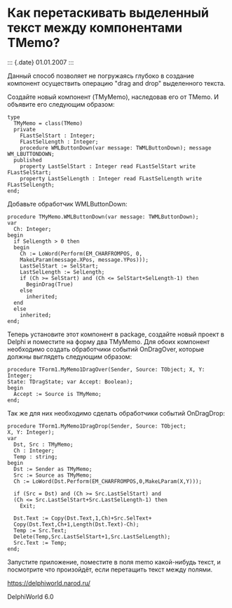 Как перетаскивать выделенный текст между компонентами TMemo?
============================================================

::: {.date}
01.01.2007
:::

Данный способ позволяет не погружаясь глубоко в создание компонент
осуществить операцию \"drag and drop\" выделенного текста.

Создайте новый компонент (TMyMemo), наследовав его от TMemo. И объявите
его следующим образом:

    type
      TMyMemo = class(TMemo)
      private
        FLastSelStart : Integer;
        FLastSelLength : Integer;
        procedure WMLButtonDown(var message: TWMLButtonDown); message WM_LBUTTONDOWN;
      published
        property LastSelStart : Integer read FLastSelStart write FLastSelStart;
        property LastSelLength : Integer read FLastSelLength write FLastSelLength;
    end;

Добавьте обработчик WMLButtonDown:

    procedure TMyMemo.WMLButtonDown(var message: TWMLButtonDown);
    var
      Ch: Integer;
    begin
      if SelLength > 0 then
      begin
        Ch := LoWord(Perform(EM_CHARFROMPOS, 0,
        MakeLParam(message.XPos, message.YPos)));
        LastSelStart := SelStart;
        LastSelLength := SelLength;
        if (Ch >= SelStart) and (Ch <= SelStart+SelLength-1) then
          BeginDrag(True)
        else
          inherited;
      end
      else
        inherited;
    end;

Теперь установите этот компонент в package, создайте новый проект в
Delphi и поместите на форму два TMyMemo. Для обоих компонент необходимо
создать обработчики событий OnDragOver, которые должны выглядеть
следующим образом:

    procedure TForm1.MyMemo1DragOver(Sender, Source: TObject; X, Y: Integer;
    State: TDragState; var Accept: Boolean);
    begin
      Accept := Source is TMyMemo;
    end;

Так же для них необходимо сделать обработчики событий OnDragDrop:

    procedure TForm1.MyMemo1DragDrop(Sender, Source: TObject;
    X, Y: Integer);
    var
      Dst, Src : TMyMemo;
      Ch : Integer;
      Temp : string;
    begin
      Dst := Sender as TMyMemo;
      Src := Source as TMyMemo;
      Ch := LoWord(Dst.Perform(EM_CHARFROMPOS,0,MakeLParam(X,Y)));
     
      if (Src = Dst) and (Ch >= Src.LastSelStart) and
      (Ch <= Src.LastSelStart+Src.LastSelLength-1) then
        Exit;
     
      Dst.Text := Copy(Dst.Text,1,Ch)+Src.SelText+
      Copy(Dst.Text,Ch+1,Length(Dst.Text)-Ch);
      Temp := Src.Text;
      Delete(Temp,Src.LastSelStart+1,Src.LastSelLength);
      Src.Text := Temp;
    end;

Запустите приложение, поместите в поля memo какой-нибудь текст, и
посмотрите что произойдёт, если перетащить текст между полями.

<https://delphiworld.narod.ru/>

DelphiWorld 6.0

 
